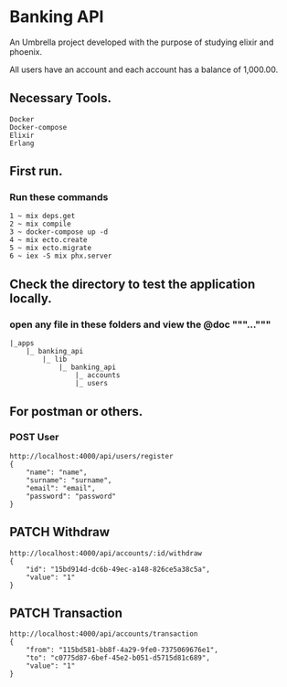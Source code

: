 # Banking API


An Umbrella project developed with the purpose of studying elixir and phoenix.

All users have an account and each account has a balance of 1,000.00.

## Necessary Tools.

    Docker
    Docker-compose
    Elixir
    Erlang

## First run.

### Run these commands
    1 ~ mix deps.get
    2 ~ mix compile
    3 ~ docker-compose up -d
    4 ~ mix ecto.create
    5 ~ mix ecto.migrate
    6 ~ iex -S mix phx.server 

## Check the directory to test the application locally.

### open any file in these folders and view the @doc """..."""
    |_apps
        |_ banking_api
            |_ lib
                |_ banking_api
                    |_ accounts
                    |_ users

## For postman or others.

### POST User
    http://localhost:4000/api/users/register
    {
        "name": "name", 
        "surname": "surname",
        "email": "email", 
        "password": "password" 
    }

## PATCH Withdraw
    http://localhost:4000/api/accounts/:id/withdraw
    {
        "id": "15bd914d-dc6b-49ec-a148-826ce5a38c5a",
        "value": "1"
    }

## PATCH Transaction
    http://localhost:4000/api/accounts/transaction
    {
        "from": "115bd581-bb8f-4a29-9fe0-7375069676e1",
        "to": "c0775d87-6bef-45e2-b051-d5715d81c689",
        "value": "1"
    }